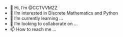 - 👋 Hi, I’m @CCTVVMZZ
- 👀 I’m interested in Discrete Mathematics and Python
- 🌱 I’m currently learning ...
- 💞️ I’m looking to collaborate on ...
- 📫 How to reach me ...

<!---
CCTVVMZZ/CCTVVMZZ is a ✨ special ✨ repository because its `README.md` (this file) appears on your GitHub profile.
You can click the Preview link to take a look at your changes.
--->
